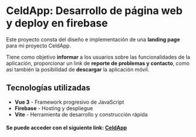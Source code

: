 # CeldApp: Desarrollo de página web y deploy en firebase

Este proyecto consta del diseño e implementación de una **landing page** para mi proyecto CeldApp.  
  
Tiene como objetivo **informar** a los usuarios sobre las funcionalidades de la aplicación, proporcionar un link de **reporte de problemas y contacto**, como así también la posibilidad de **descargar** la aplicación móvil.

## Tecnologías utilizadas

+ **Vue 3** - Framework progresivo de JavaScript
+ **Firebase** - Hosting y despliegue
+ **Vite** - Herramienta de desarrollo y construcción rápida

  
#### Se puede acceder con el siguiente link: [CeldApp](https://celdapp-f28b1.web.app)
